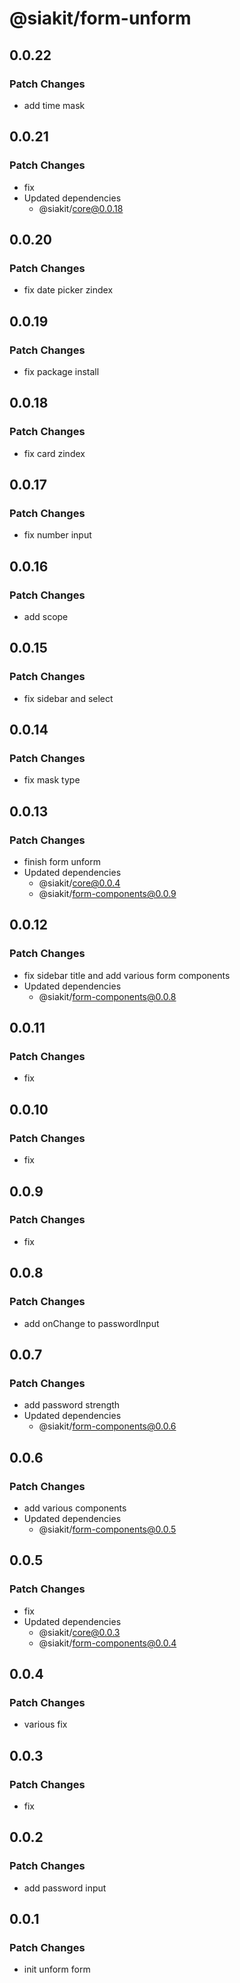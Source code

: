 # @siakit/form-unform

## 0.0.22

### Patch Changes

- add time mask

## 0.0.21

### Patch Changes

- fix
- Updated dependencies
  - @siakit/core@0.0.18

## 0.0.20

### Patch Changes

- fix date picker zindex

## 0.0.19

### Patch Changes

- fix package install

## 0.0.18

### Patch Changes

- fix card zindex

## 0.0.17

### Patch Changes

- fix number input

## 0.0.16

### Patch Changes

- add scope

## 0.0.15

### Patch Changes

- fix sidebar and select

## 0.0.14

### Patch Changes

- fix mask type

## 0.0.13

### Patch Changes

- finish form unform
- Updated dependencies
  - @siakit/core@0.0.4
  - @siakit/form-components@0.0.9

## 0.0.12

### Patch Changes

- fix sidebar title and add various form components
- Updated dependencies
  - @siakit/form-components@0.0.8

## 0.0.11

### Patch Changes

- fix

## 0.0.10

### Patch Changes

- fix

## 0.0.9

### Patch Changes

- fix

## 0.0.8

### Patch Changes

- add onChange to passwordInput

## 0.0.7

### Patch Changes

- add password strength
- Updated dependencies
  - @siakit/form-components@0.0.6

## 0.0.6

### Patch Changes

- add various components
- Updated dependencies
  - @siakit/form-components@0.0.5

## 0.0.5

### Patch Changes

- fix
- Updated dependencies
  - @siakit/core@0.0.3
  - @siakit/form-components@0.0.4

## 0.0.4

### Patch Changes

- various fix

## 0.0.3

### Patch Changes

- fix

## 0.0.2

### Patch Changes

- add password input

## 0.0.1

### Patch Changes

- init unform form
